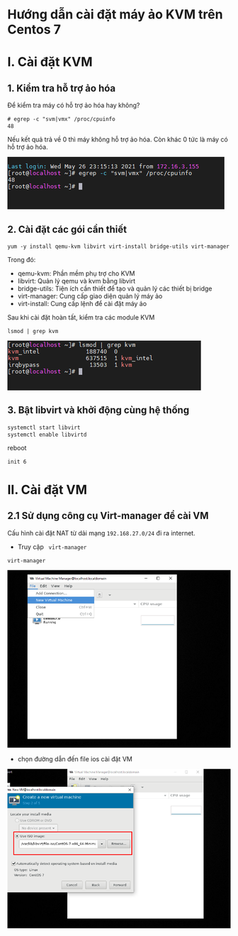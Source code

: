# Hướng dẫn cài đặt máy ảo KVM trên Centos 7
# I. Cài đặt KVM

## 1. Kiểm tra hỗ trợ ảo hóa
Để kiểm tra máy có hỗ trợ ảo hóa hay không?
```
# egrep -c "svm|vmx" /proc/cpuinfo
48
```
Nếu kết quả trả về 0 thì máy không hỗ trợ ảo hóa. Còn khác 0 tức là máy có hỗ trợ ảo hóa.

<img src="../Images/createkvm/checksupportkvm.png">

## 2. Cài đặt các gói cần thiết

```
yum -y install qemu-kvm libvirt virt-install bridge-utils virt-manager
```

Trong đó: 
  - qemu-kvm: Phần mềm phụ trợ cho KVM
  - libvirt: Quản lý qemu và kvm bằng libvirt
  - bridge-utils: Tiện ích cần thiết để tạo và quản lý các thiết bị bridge
  - virt-manager: Cung cấp giao diện quản lý máy ảo
  - virt-install: Cung cấp lệnh để cài đặt máy ảo

Sau khi cài đặt hoàn tất, kiểm tra các module KVM

```
lsmod | grep kvm
```

<img src="../Images/createkvm/modulekvm.png">


## 3. Bật libvirt và khởi động cùng hệ thống

```
systemctl start libvirt
systemctl enable libvirtd

```

reboot
```
init 6
```

# II. Cài đặt VM
## 2.1 Sử dụng công cụ Virt-manager để cài VM

Cấu hình cài đặt NAT từ dải mạng `192.168.27.0/24` đi ra internet.

- Truy cập ` vỉrt-manager`
```
virt-manager
```
<img src="../Images/createkvm/virtmanager.png">


- chọn đường dẫn đến file ios cài đặt VM

<img src="../Images/createkvm/mapiso.png">


